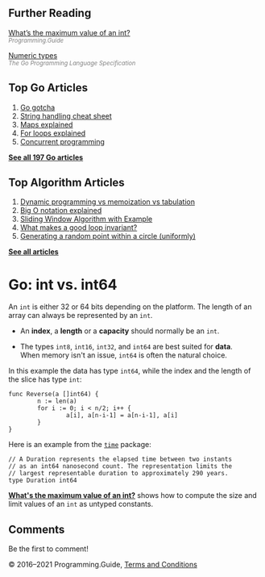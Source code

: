 <span class="underline"></span>

<span class="underline"></span>

Further Reading
---------------

[What’s the maximum value of an int?](max-min-int-uint.html)  
<span style="color: grey; font-style: italic; font-size: smaller">Programming.Guide</span>

[Numeric types](https://golang.org/ref/spec#Numeric_types)  
<span style="color: grey; font-style: italic; font-size: smaller">The Go Programming Language Specification</span>

Top Go Articles
---------------

1.  [Go gotcha](go-gotcha.html)
2.  [String handling cheat sheet](string-functions-reference-cheat-sheet.html)
3.  [Maps explained](maps-explained.html)
4.  [For loops explained](for-loop.html)
5.  [Concurrent programming](go-concurrency-tutorial.html)

[**See all 197 Go articles**](index.html)

<span class="underline"></span>

Top Algorithm Articles
----------------------

1.  [Dynamic programming vs memoization vs tabulation](../dynamic-programming-vs-memoization-vs-tabulation.html)
2.  [Big O notation explained](../big-o-notation-explained.html)
3.  [Sliding Window Algorithm with Example](../sliding-window-example.html)
4.  [What makes a good loop invariant?](../what-makes-a-good-loop-invariant.html)
5.  [Generating a random point within a circle (uniformly)](../random-point-within-circle.html)

[**See all articles**](../index.html)

Go: int vs. int64
=================

An `int` is either 32 or 64 bits depending on the platform. The length of an array can always be represented by an `int`.

-   An **index**, a **length** or a **capacity** should normally be an `int`.

-   The types `int8`, `int16`, `int32`, and `int64` are best suited for **data**.  
    When memory isn't an issue, `int64` is often the natural choice.

In this example the data has type `int64`, while the index and the length of the slice has type `int`:

    func Reverse(a []int64) {
            n := len(a)
            for i := 0; i < n/2; i++ {
                    a[i], a[n-i-1] = a[n-i-1], a[i]
            }
    }

Here is an example from the [`time`](https://golang.org/pkg/time/) package:

    // A Duration represents the elapsed time between two instants
    // as an int64 nanosecond count. The representation limits the
    // largest representable duration to approximately 290 years.
    type Duration int64

[**What's the maximum value of an int?**](max-min-int-uint.html) shows how to compute the size and limit values of an `int` as untyped constants.

Comments
--------

Be the first to comment!

© 2016–2021 Programming.Guide, [Terms and Conditions](../terms-and-conditions.html)
